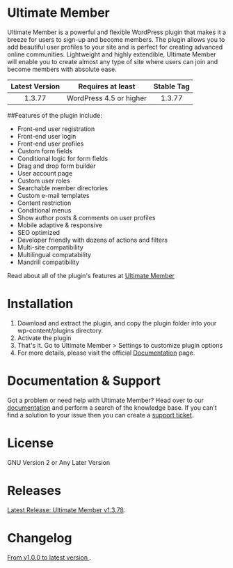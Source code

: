 Ultimate Member 
==============
Ultimate Member is a powerful and flexible WordPress plugin that makes it a breeze for users to sign-up and become members. The plugin allows you to add beautiful user profiles to your site and is perfect for creating advanced online communities. Lightweight and highly extendible, Ultimate Member will enable you to create almost any type of site where users can join and become members with absolute ease.

| Latest Version |Requires at least|Stable Tag|
| :------------: |:------------:|:------------:|
| 1.3.77 | WordPress 4.5 or higher| 1.3.77 |


##Features of the plugin include:
- Front-end user registration
- Front-end user login
- Front-end user profiles
- Custom form fields
- Conditional logic for form fields
- Drag and drop form builder
- User account page
- Custom user roles
- Searchable member directories
- Custom e-mail templates
- Content restriction
- Conditional menus
- Show author posts & comments on user profiles
- Mobile adaptive & responsive
- SEO optimized
- Developer friendly with dozens of actions and filters
- Multi-site compatibility
- Multilingual compatability
- Mandrill compatibility

Read about all of the plugin's features at [Ultimate Member](https://ultimatemember.com/)

Installation
======================
1. Download and extract the plugin, and copy the plugin folder into your wp-content/plugins directory.
2. Activate the plugin
3. That's it. Go to Ultimate Member > Settings to customize plugin options
4. For more details, please visit the official [Documentation](https://ultimatemember.com/docs/) page.

Documentation & Support
======================
Got a problem or need help with Ultimate Member? Head over to our [documentation](http://docs.ultimatemember.com/) and perform a search of the knowledge base. If you can’t find a solution to your issue then you can create a [support ticket](https://ultimatemember.com/support-contact/).


License
====================
GNU Version 2 or Any Later Version

Releases
====================
[Latest Release: Ultimate Member v1.3.78](https://github.com/ultimatemember/ultimatemember/releases).

Changelog
====================
[ From v1.0.0 to latest version ](https://wordpress.org/plugins/ultimate-member/changelog/).

